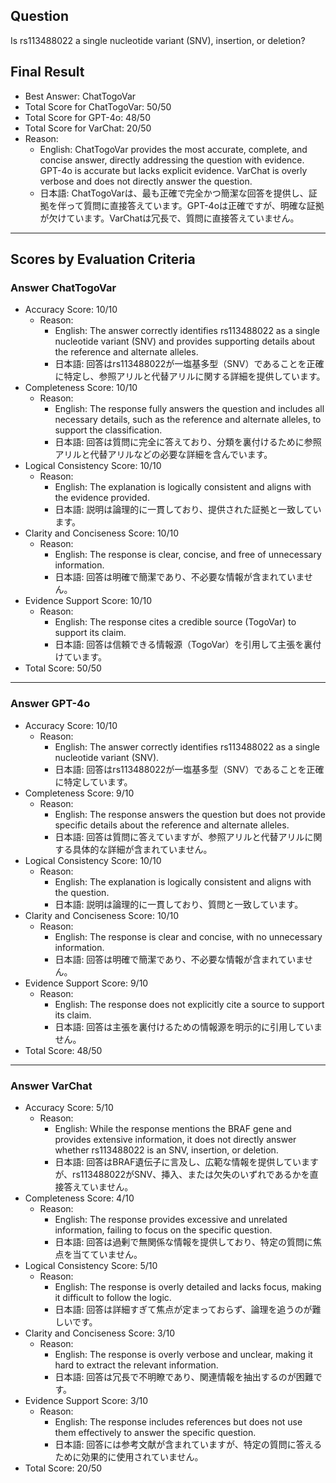 ## Question

Is rs113488022 a single nucleotide variant (SNV), insertion, or deletion?

## Final Result

- Best Answer: ChatTogoVar
- Total Score for ChatTogoVar: 50/50
- Total Score for GPT-4o: 48/50
- Total Score for VarChat: 20/50
- Reason:
  - English: ChatTogoVar provides the most accurate, complete, and concise answer, directly addressing the question with evidence. GPT-4o is accurate but lacks explicit evidence. VarChat is overly verbose and does not directly answer the question.
  - 日本語: ChatTogoVarは、最も正確で完全かつ簡潔な回答を提供し、証拠を伴って質問に直接答えています。GPT-4oは正確ですが、明確な証拠が欠けています。VarChatは冗長で、質問に直接答えていません。

---

## Scores by Evaluation Criteria

### Answer ChatTogoVar
- Accuracy Score: 10/10
  - Reason: 
    - English: The answer correctly identifies rs113488022 as a single nucleotide variant (SNV) and provides supporting details about the reference and alternate alleles.
    - 日本語: 回答はrs113488022が一塩基多型（SNV）であることを正確に特定し、参照アリルと代替アリルに関する詳細を提供しています。
- Completeness Score: 10/10
  - Reason: 
    - English: The response fully answers the question and includes all necessary details, such as the reference and alternate alleles, to support the classification.
    - 日本語: 回答は質問に完全に答えており、分類を裏付けるために参照アリルと代替アリルなどの必要な詳細を含んでいます。
- Logical Consistency Score: 10/10
  - Reason: 
    - English: The explanation is logically consistent and aligns with the evidence provided.
    - 日本語: 説明は論理的に一貫しており、提供された証拠と一致しています。
- Clarity and Conciseness Score: 10/10
  - Reason: 
    - English: The response is clear, concise, and free of unnecessary information.
    - 日本語: 回答は明確で簡潔であり、不必要な情報が含まれていません。
- Evidence Support Score: 10/10
  - Reason: 
    - English: The response cites a credible source (TogoVar) to support its claim.
    - 日本語: 回答は信頼できる情報源（TogoVar）を引用して主張を裏付けています。
- Total Score: 50/50

---

### Answer GPT-4o
- Accuracy Score: 10/10
  - Reason: 
    - English: The answer correctly identifies rs113488022 as a single nucleotide variant (SNV).
    - 日本語: 回答はrs113488022が一塩基多型（SNV）であることを正確に特定しています。
- Completeness Score: 9/10
  - Reason: 
    - English: The response answers the question but does not provide specific details about the reference and alternate alleles.
    - 日本語: 回答は質問に答えていますが、参照アリルと代替アリルに関する具体的な詳細が含まれていません。
- Logical Consistency Score: 10/10
  - Reason: 
    - English: The explanation is logically consistent and aligns with the question.
    - 日本語: 説明は論理的に一貫しており、質問と一致しています。
- Clarity and Conciseness Score: 10/10
  - Reason: 
    - English: The response is clear and concise, with no unnecessary information.
    - 日本語: 回答は明確で簡潔であり、不必要な情報が含まれていません。
- Evidence Support Score: 9/10
  - Reason: 
    - English: The response does not explicitly cite a source to support its claim.
    - 日本語: 回答は主張を裏付けるための情報源を明示的に引用していません。
- Total Score: 48/50

---

### Answer VarChat
- Accuracy Score: 5/10
  - Reason: 
    - English: While the response mentions the BRAF gene and provides extensive information, it does not directly answer whether rs113488022 is an SNV, insertion, or deletion.
    - 日本語: 回答はBRAF遺伝子に言及し、広範な情報を提供していますが、rs113488022がSNV、挿入、または欠失のいずれであるかを直接答えていません。
- Completeness Score: 4/10
  - Reason: 
    - English: The response provides excessive and unrelated information, failing to focus on the specific question.
    - 日本語: 回答は過剰で無関係な情報を提供しており、特定の質問に焦点を当てていません。
- Logical Consistency Score: 5/10
  - Reason: 
    - English: The response is overly detailed and lacks focus, making it difficult to follow the logic.
    - 日本語: 回答は詳細すぎて焦点が定まっておらず、論理を追うのが難しいです。
- Clarity and Conciseness Score: 3/10
  - Reason: 
    - English: The response is overly verbose and unclear, making it hard to extract the relevant information.
    - 日本語: 回答は冗長で不明瞭であり、関連情報を抽出するのが困難です。
- Evidence Support Score: 3/10
  - Reason: 
    - English: The response includes references but does not use them effectively to answer the specific question.
    - 日本語: 回答には参考文献が含まれていますが、特定の質問に答えるために効果的に使用されていません。
- Total Score: 20/50